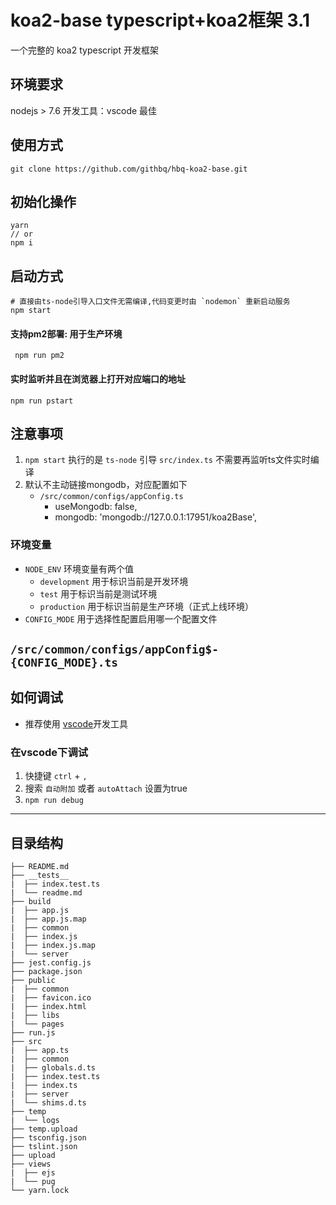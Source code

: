 # koa2-base typescript+koa2框架  **3.1**

一个完整的 koa2 typescript 开发框架

## 环境要求

nodejs > 7.6
开发工具：vscode 最佳

## 使用方式

``` 
git clone https://github.com/githbq/hbq-koa2-base.git
```

## 初始化操作

``` 
yarn
// or 
npm i 
```

## 启动方式

``` shell
# 直接由ts-node引导入口文件无需编译,代码变更时由 `nodemon` 重新启动服务
npm start 
```

 

#### 支持pm2部署: 用于生产环境

``` 
 npm run pm2
```

#### 实时监听并且在浏览器上打开对应端口的地址

``` 
npm run pstart
```

## 注意事项

1. `npm start` 执行的是 `ts-node` 引导 `src/index.ts` 不需要再监听ts文件实时编译
2. 默认不主动链接mongodb，对应配置如下
    - `/src/common/configs/appConfig.ts`
        - useMongodb: false,
        - mongodb: 'mongodb://127.0.0.1:17951/koa2Base',

### 环境变量

* `NODE_ENV` 环境变量有两个值
    - `development` 用于标识当前是开发环境
    - `test` 用于标识当前是测试环境  
    - `production` 用于标识当前是生产环境（正式上线环境）
* `CONFIG_MODE` 用于选择性配置启用哪一个配置文件

 `/src/common/configs/appConfig$-{CONFIG_MODE}.ts`
---

## 如何调试

* 推荐使用 [vscode](https://code.visualstudio.com)开发工具

### 在vscode下调试

1. 快捷键 `ctrl` + `,`
2. 搜索 `自动附加` 或者 `autoAttach` 设置为true
3. `npm run debug`
---

## 目录结构

``` 
├── README.md
├── __tests__
|  ├── index.test.ts
|  └── readme.md
├── build
|  ├── app.js
|  ├── app.js.map
|  ├── common
|  ├── index.js
|  ├── index.js.map
|  └── server
├── jest.config.js
├── package.json
├── public
|  ├── common
|  ├── favicon.ico
|  ├── index.html
|  ├── libs
|  └── pages
├── run.js
├── src
|  ├── app.ts
|  ├── common
|  ├── globals.d.ts
|  ├── index.test.ts
|  ├── index.ts
|  ├── server
|  └── shims.d.ts
├── temp
|  └── logs
├── temp.upload
├── tsconfig.json
├── tslint.json
├── upload
├── views
|  ├── ejs
|  └── pug
└── yarn.lock
```
